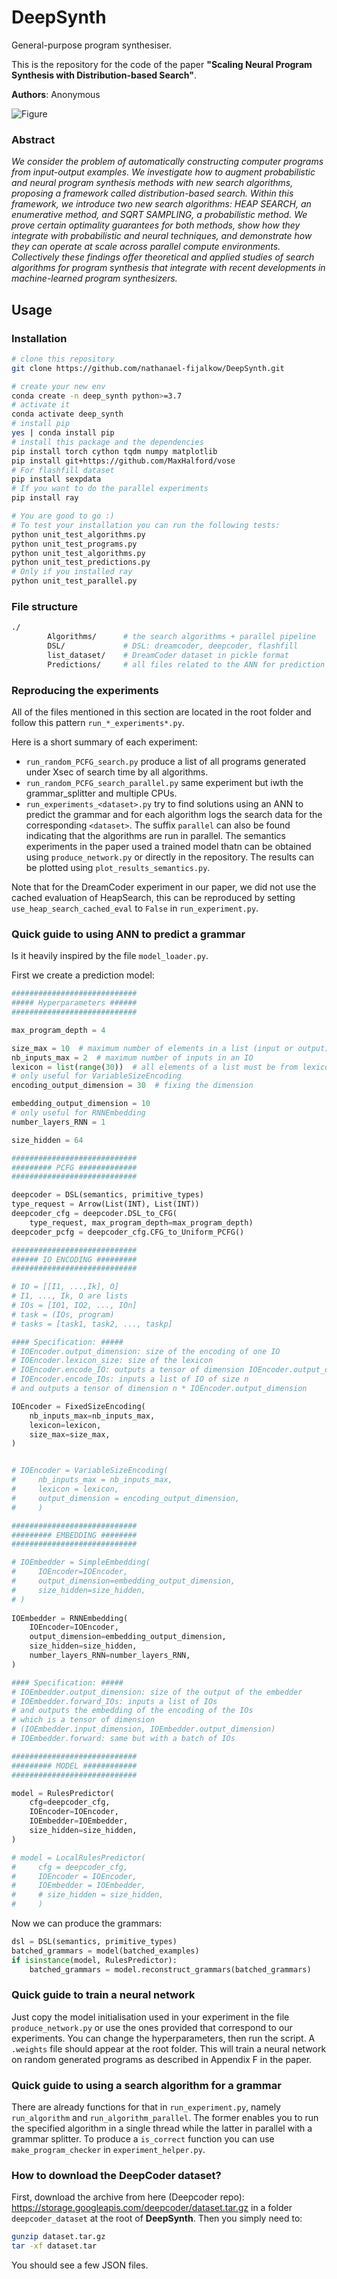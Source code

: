 # DeepSynth
General-purpose program synthesiser.

This is the repository for the code of the paper **"Scaling Neural Program Synthesis with Distribution-based Search"**.

**Authors**:
Anonymous


![Figure](https://github.com/nathanael-fijalkow/DeepSynth/raw/main/main_figure.png)

### Abstract

 _We consider the problem of automatically constructing computer programs from input-output examples. We investigate
how to augment probabilistic and neural program synthesis methods with new search algorithms, proposing a framework called distribution-based search. Within this framework,
we introduce two new search algorithms: HEAP SEARCH,
an enumerative method, and SQRT SAMPLING, a probabilistic method. We prove certain optimality guarantees for
both methods, show how they integrate with probabilistic
and neural techniques, and demonstrate how they can operate
at scale across parallel compute environments. Collectively
these findings offer theoretical and applied studies of search
algorithms for program synthesis that integrate with recent
developments in machine-learned program synthesizers._

## Usage

### Installation

```bash
# clone this repository
git clone https://github.com/nathanael-fijalkow/DeepSynth.git

# create your new env
conda create -n deep_synth python>=3.7 
# activate it
conda activate deep_synth
# install pip
yes | conda install pip
# install this package and the dependencies
pip install torch cython tqdm numpy matplotlib
pip install git+https://github.com/MaxHalford/vose
# For flashfill dataset
pip install sexpdata
# If you want to do the parallel experiments
pip install ray

# You are good to go :)
# To test your installation you can run the following tests:
python unit_test_algorithms.py
python unit_test_programs.py
python unit_test_algorithms.py
python unit_test_predictions.py
# Only if you installed ray
python unit_test_parallel.py
```

### File structure

```bash
./
        Algorithms/      # the search algorithms + parallel pipeline
        DSL/             # DSL: dreamcoder, deepcoder, flashfill
        list_dataset/    # DreamCoder dataset in pickle format
        Predictions/     # all files related to the ANN for prediction of the grammars 
```

### Reproducing the experiments

All of the files mentioned in this section are located in the root folder and follow this pattern ```run_*_experiments*.py```.

Here is a short summary of each experiment:

- ```run_random_PCFG_search.py``` produce a list of all programs generated under Xsec of search time by all algorithms.
- ```run_random_PCFG_search_parallel.py``` same experiment but iwth the grammar_splitter and multiple CPUs.
- ```run_experiments_<dataset>.py``` try to find solutions using an ANN to predict the grammar and for each algorithm logs the search data for the corresponding ```<dataset>```. The suffix ```parallel``` can also be found indicating that the algorithms are run in parallel. The semantics experiments in the paper used a trained model thatn can be obtained using ```produce_network.py``` or directly in the repository. The results can be plotted using ```plot_results_semantics.py```.

Note that for the DreamCoder experiment in our paper, we did not use the cached evaluation of HeapSearch, this can be reproduced by setting ```use_heap_search_cached_eval``` to ```False``` in ```run_experiment.py```.

### Quick guide to using ANN to predict a grammar

Is it heavily inspired by the file ```model_loader.py```.

First we create a prediction model:

```python
############################
##### Hyperparameters ######
############################

max_program_depth = 4

size_max = 10  # maximum number of elements in a list (input or output)
nb_inputs_max = 2  # maximum number of inputs in an IO
lexicon = list(range(30))  # all elements of a list must be from lexicon
# only useful for VariableSizeEncoding
encoding_output_dimension = 30  # fixing the dimension

embedding_output_dimension = 10
# only useful for RNNEmbedding
number_layers_RNN = 1

size_hidden = 64

############################
######### PCFG #############
############################

deepcoder = DSL(semantics, primitive_types)
type_request = Arrow(List(INT), List(INT))
deepcoder_cfg = deepcoder.DSL_to_CFG(
    type_request, max_program_depth=max_program_depth)
deepcoder_pcfg = deepcoder_cfg.CFG_to_Uniform_PCFG()

############################
###### IO ENCODING #########
############################

# IO = [[I1, ...,Ik], O]
# I1, ..., Ik, O are lists
# IOs = [IO1, IO2, ..., IOn]
# task = (IOs, program)
# tasks = [task1, task2, ..., taskp]

#### Specification: #####
# IOEncoder.output_dimension: size of the encoding of one IO
# IOEncoder.lexicon_size: size of the lexicon
# IOEncoder.encode_IO: outputs a tensor of dimension IOEncoder.output_dimension
# IOEncoder.encode_IOs: inputs a list of IO of size n
# and outputs a tensor of dimension n * IOEncoder.output_dimension

IOEncoder = FixedSizeEncoding(
    nb_inputs_max=nb_inputs_max,
    lexicon=lexicon,
    size_max=size_max,
)


# IOEncoder = VariableSizeEncoding(
#     nb_inputs_max = nb_inputs_max,
#     lexicon = lexicon,
#     output_dimension = encoding_output_dimension,
#     )

############################
######### EMBEDDING ########
############################

# IOEmbedder = SimpleEmbedding(
#     IOEncoder=IOEncoder,
#     output_dimension=embedding_output_dimension,
#     size_hidden=size_hidden,
# )
 
IOEmbedder = RNNEmbedding(
    IOEncoder=IOEncoder,
    output_dimension=embedding_output_dimension,
    size_hidden=size_hidden,
    number_layers_RNN=number_layers_RNN,
)

#### Specification: #####
# IOEmbedder.output_dimension: size of the output of the embedder
# IOEmbedder.forward_IOs: inputs a list of IOs
# and outputs the embedding of the encoding of the IOs
# which is a tensor of dimension
# (IOEmbedder.input_dimension, IOEmbedder.output_dimension)
# IOEmbedder.forward: same but with a batch of IOs

############################
######### MODEL ############
############################

model = RulesPredictor(
    cfg=deepcoder_cfg,
    IOEncoder=IOEncoder,
    IOEmbedder=IOEmbedder,
    size_hidden=size_hidden,
)

# model = LocalRulesPredictor(
#     cfg = deepcoder_cfg,
#     IOEncoder = IOEncoder,
#     IOEmbedder = IOEmbedder,
#     # size_hidden = size_hidden,
#     )
```

Now we can produce the grammars:

```python
dsl = DSL(semantics, primitive_types)
batched_grammars = model(batched_examples)
if isinstance(model, RulesPredictor):
    batched_grammars = model.reconstruct_grammars(batched_grammars)
```

### Quick guide to train a neural network

Just copy the model initialisation used in your experiment in the file ```produce_network.py``` or use the ones provided that correspond to our experiments.
You can change the hyperparameters, then run the script.
A ```.weights``` file should appear at the root folder.
This will train a neural network on random generated programs as described in Appendix F in the paper.

### Quick guide to using a search algorithm for a grammar

There are already functions for that in ```run_experiment.py```, namely ```run_algorithm``` and ```run_algorithm_parallel```.
The former enables you to run the specified algorithm in a single thread while the latter in parallel with a grammar splitter.
To produce a ```is_correct``` function you can use ```make_program_checker``` in ```experiment_helper.py```.

### How to download the DeepCoder dataset?

First, download the archive from here (Deepcoder repo): <https://storage.googleapis.com/deepcoder/dataset.tar.gz> in a folder ```deepcoder_dataset``` at the root of **DeepSynth**.
Then you simply need to:

```bash
gunzip dataset.tar.gz
tar -xf dataset.tar
```

You should see a few JSON files.
